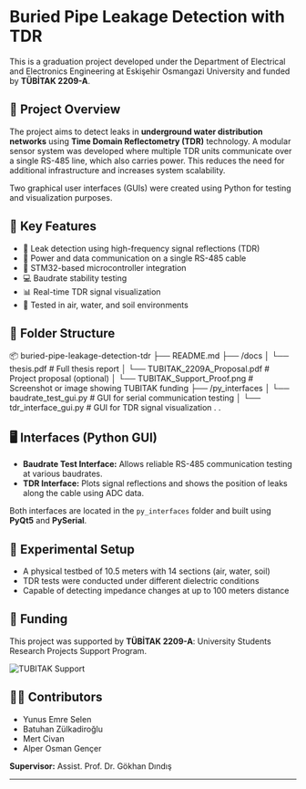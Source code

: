 # Buried Pipe Leakage Detection with TDR

This is a graduation project developed under the Department of Electrical and Electronics Engineering at Eskişehir Osmangazi University and funded by **TÜBİTAK 2209-A**.

## 📌 Project Overview

The project aims to detect leaks in **underground water distribution networks** using **Time Domain Reflectometry (TDR)** technology. A modular sensor system was developed where multiple TDR units communicate over a single RS-485 line, which also carries power. This reduces the need for additional infrastructure and increases system scalability.

Two graphical user interfaces (GUIs) were created using Python for testing and visualization purposes.

## 🧠 Key Features

- 📡 Leak detection using high-frequency signal reflections (TDR)
- 🔌 Power and data communication on a single RS-485 cable
- 🧮 STM32-based microcontroller integration
- 💻 Baudrate stability testing
- 📊 Real-time TDR signal visualization
- 🧪 Tested in air, water, and soil environments

## 📁 Folder Structure
📦 buried-pipe-leakage-detection-tdr
├── README.md
├── /docs
│ └── thesis.pdf # Full thesis report
│ └── TUBITAK_2209A_Proposal.pdf # Project proposal (optional)
│ └── TUBITAK_Support_Proof.png # Screenshot or image showing TUBITAK funding
├── /py_interfaces
│ └── baudrate_test_gui.py # GUI for serial communication testing
│ └── tdr_interface_gui.py # GUI for TDR signal visualization
.
.

## 🖥️ Interfaces (Python GUI)

- **Baudrate Test Interface:** Allows reliable RS-485 communication testing at various baudrates.
- **TDR Interface:** Plots signal reflections and shows the position of leaks along the cable using ADC data.

Both interfaces are located in the `py_interfaces` folder and built using **PyQt5** and **PySerial**.

## 🧪 Experimental Setup

- A physical testbed of 10.5 meters with 14 sections (air, water, soil)
- TDR tests were conducted under different dielectric conditions
- Capable of detecting impedance changes at up to 100 meters distance

## 🏅 Funding

This project was supported by **TÜBİTAK 2209-A**: University Students Research Projects Support Program.

![TUBITAK Support](docs/TUBITAK_Support_Proof.png)

## 👨‍💻 Contributors

- Yunus Emre Selen  
- Batuhan Zülkadiroğlu  
- Mert Civan  
- Alper Osman Gençer  

**Supervisor:** Assist. Prof. Dr. Gökhan Dındış

---

